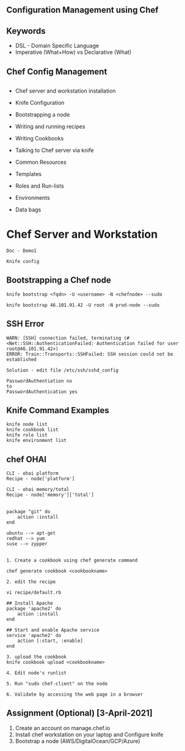 ## #################################
## Configuration Management using Chef
## #################################

## Keywords
- DSL - Domain Specific Language
- Imperative (What+How) vs Declarative (What)



## ##########################
## Chef Config Management
## ##########################

- Chef server and workstation installation
- Knife Configuration
- Bootstrapping a node
- Writing and running recipes
- Writing Cookbooks
- Talking to Chef server via knife
- Common Resources


- Templates
- Roles and Run-lists
- Environments
- Data bags




# Chef Server and Workstation
    Doc - Demo1

    Knife config

## ##################################
## Bootstrapping a Chef node

    knife bootstrap <fqdn> -U <username> -N <chefnode> --sudo

    knife bootstrap 46.101.91.42 -U root -N prod-node --sudo


## ##################################
## SSH Error
    WARN: [SSH] connection failed, terminating (#<Net::SSH::AuthenticationFailed: Authentication failed for user root@46.101.91.42>)
    ERROR: Train::Transports::SSHFailed: SSH session could not be established

    Solution - edit file /etc/ssh/sshd_config

    PasswordAuthentiation no
    to
    PasswordAuthentication yes


## ##################################
## Knife Command Examples

    knife node list
    knife cookbook list
    knife role list
    knife environment list


## chef OHAI

    CLI - ohai platform
    Recipe - node['platform']

    CLI - ohai memory/total
    Recipe - node['memory']['total']

## ##################################

    package "git" do
        action :install
    end

    ubuntu --> apt-get
    redhat --> yum
    suse --> zypper

## ##################################

    1. Create a cookbook using chef generate command

    chef generate cookbook <cookbookname>

    2. edit the recipe

    vi recipe/default.rb

    ## Install Apache
    package 'apache2' do
        action :install
    end

    ## Start and enable Apache service
    service 'apache2' do
        action [:start, :enable]
    end

    3. upload the cookbook
    knife cookbook upload <cookbookname>

    4. Edit node's runlist

    5. Run "sudo chef-client" on the node

    6. Validate by accessing the web page in a browser



## Assignment (Optional) [3-April-2021]

1. Create an account on manage.chef.io
2. Install chef workstation on your laptop and Configure knife
3. Bootstrap a node (AWS/DigitalOcean/GCP/Azure)

















